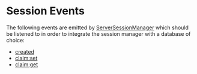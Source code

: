# Session Events

The following events are emitted by [ServerSessionManager](../) which should be listened to in order to integrate the session manager with a database of choice:
  - [created](#created)
  - [claim:set](#claimset)
  - [claim:get](#claimget)
